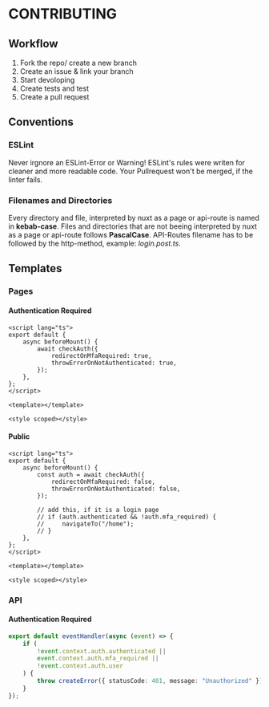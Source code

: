 # CONTRIBUTING

## Workflow

1. Fork the repo/ create a new branch
2. Create an issue & link your branch
3. Start devoloping
4. Create tests and test
5. Create a pull request

## Conventions

### ESLint

Never irgnore an ESLint-Error or Warning!
ESLint's rules were writen for cleaner and more readable code. Your Pullrequest won't be merged, if the linter fails.

### Filenames and Directories

Every directory and file, interpreted by nuxt as a page or api-route is named in **kebab-case**.
Files and directories that are not beeing interpreted by nuxt as a page or api-route follows **PascalCase**.
API-Routes filename has to be followed by the http-method, example: _login.post.ts_.

## Templates

### Pages

#### Authentication Required

```vue
<script lang="ts">
export default {
    async beforeMount() {
        await checkAuth({
            redirectOnMfaRequired: true,
            throwErrorOnNotAuthenticated: true,
        });
    },
};
</script>

<template></template>

<style scoped></style>
```

#### Public

```vue
<script lang="ts">
export default {
    async beforeMount() {
        const auth = await checkAuth({
            redirectOnMfaRequired: false,
            throwErrorOnNotAuthenticated: false,
        });

        // add this, if it is a login page
        // if (auth.authenticated && !auth.mfa_required) {
        //     navigateTo("/home");
        // }
    },
};
</script>

<template></template>

<style scoped></style>
```

### API

#### Authentication Required

```ts
export default eventHandler(async (event) => {
    if (
        !event.context.auth.authenticated ||
        event.context.auth.mfa_required ||
        !event.context.auth.user
    ) {
        throw createError({ statusCode: 401, message: "Unauthorized" });
    }
});
```
